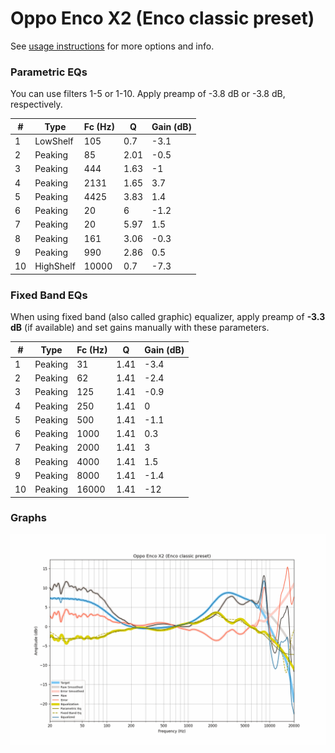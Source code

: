 # Oppo Enco X2 (Enco classic preset)
See [usage instructions](https://github.com/jaakkopasanen/AutoEq#usage) for more options and info.

### Parametric EQs
You can use filters 1-5 or 1-10. Apply preamp of -3.8 dB or -3.8 dB, respectively.

|   # | Type      |   Fc (Hz) |    Q |   Gain (dB) |
|-----|-----------|-----------|------|-------------|
|   1 | LowShelf  |       105 | 0.7  |        -3.1 |
|   2 | Peaking   |        85 | 2.01 |        -0.5 |
|   3 | Peaking   |       444 | 1.63 |        -1   |
|   4 | Peaking   |      2131 | 1.65 |         3.7 |
|   5 | Peaking   |      4425 | 3.83 |         1.4 |
|   6 | Peaking   |        20 | 6    |        -1.2 |
|   7 | Peaking   |        20 | 5.97 |         1.5 |
|   8 | Peaking   |       161 | 3.06 |        -0.3 |
|   9 | Peaking   |       990 | 2.86 |         0.5 |
|  10 | HighShelf |     10000 | 0.7  |        -7.3 |

### Fixed Band EQs
When using fixed band (also called graphic) equalizer, apply preamp of **-3.3 dB** (if available) and set gains manually with these parameters.

|   # | Type    |   Fc (Hz) |    Q |   Gain (dB) |
|-----|---------|-----------|------|-------------|
|   1 | Peaking |        31 | 1.41 |        -3.4 |
|   2 | Peaking |        62 | 1.41 |        -2.4 |
|   3 | Peaking |       125 | 1.41 |        -0.9 |
|   4 | Peaking |       250 | 1.41 |         0   |
|   5 | Peaking |       500 | 1.41 |        -1.1 |
|   6 | Peaking |      1000 | 1.41 |         0.3 |
|   7 | Peaking |      2000 | 1.41 |         3   |
|   8 | Peaking |      4000 | 1.41 |         1.5 |
|   9 | Peaking |      8000 | 1.41 |        -1.4 |
|  10 | Peaking |     16000 | 1.41 |       -12   |

### Graphs
![](./Oppo%20Enco%20X2%20(Enco%20classic%20preset).png)
